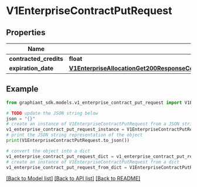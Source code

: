 # V1EnterpriseContractPutRequest


## Properties

Name | Type | Description | Notes
------------ | ------------- | ------------- | -------------
**contracted_credits** | **float** |  | [optional] 
**expiration_date** | [**V1EnterpriseAllocationGet200ResponseConsumptionSummaryContractualSummaryExpirationDate**](V1EnterpriseAllocationGet200ResponseConsumptionSummaryContractualSummaryExpirationDate.md) |  | [optional] 

## Example

```python
from graphiant_sdk.models.v1_enterprise_contract_put_request import V1EnterpriseContractPutRequest

# TODO update the JSON string below
json = "{}"
# create an instance of V1EnterpriseContractPutRequest from a JSON string
v1_enterprise_contract_put_request_instance = V1EnterpriseContractPutRequest.from_json(json)
# print the JSON string representation of the object
print(V1EnterpriseContractPutRequest.to_json())

# convert the object into a dict
v1_enterprise_contract_put_request_dict = v1_enterprise_contract_put_request_instance.to_dict()
# create an instance of V1EnterpriseContractPutRequest from a dict
v1_enterprise_contract_put_request_from_dict = V1EnterpriseContractPutRequest.from_dict(v1_enterprise_contract_put_request_dict)
```
[[Back to Model list]](../README.md#documentation-for-models) [[Back to API list]](../README.md#documentation-for-api-endpoints) [[Back to README]](../README.md)


